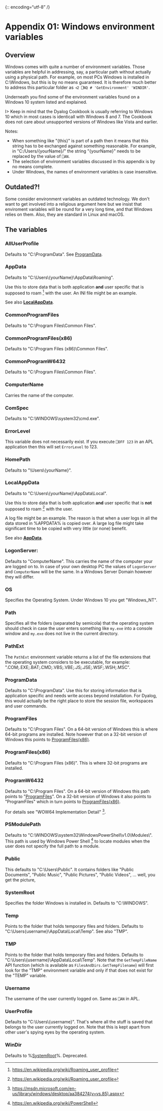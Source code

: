 {:: encoding=“utf-8” /}

# Appendix 01: Windows environment variables

## Overview

Windows comes with quite a number of environment variables. Those variables are helpful in addressing, say, a particular path without actually using a physical path. For example, on most PCs Windows is installed in C:\\Windows, but this is by no means guaranteed. It is therefore much better to address this particular folder as `⊣2 ⎕NQ # 'GetEnvironment' 'WINDIR'`. 

Underneath you find some of the environment variables found on a Windows 10 system listed and explained.

I> Keep in mind that the Dyalog Cookbook is usually referring to Windows 10 which in most cases is identicall with Windows 8 and 7. The Cookbook does not care about unsupported versions of Windows like Vista and earlier.

Notes:

* When something like "{this}" is part of a path then it means that this string has to be exchanged against something reasonable. For example, in "C:/Users/{yourName}/" the string "{yourName}" needs to be replaced by the value of `⎕AN`.
* The selection of environment variables discussed in this appendix is by no means complete.
* Under Windows, the names of environment variables is case insensitive.


## Outdated?!

Some consider environment variables an outdated technology. We don't want to get involved into a religious argument here but we insist that enviroment variables will be round for a very long time, and that Windows relies on them. Also, they are standard in Linux and macOS.

## The variables

### AllUserProfile
Defaults to "C:\\ProgramData". See [ProgramData](#).

### AppData
Defaults to "C:\\Users\\{yourName}\\AppData\\Roaming".

Use this to store data that is both application **and** user specific that is supposed to roam [^roaming] with the user. An INI file might be an example.

See also **[LocalAppData](#)**.

### CommonProgramFiles
Defaults to "C:\\Program Files\\Common Files".

### CommonProgramFiles(x86)
Defaults to "C:\\Program Files (x86)\\Common Files".

### CommonProgramW6432
Defaults to "C:\\Program Files\\Common Files".

### ComputerName
Carries the name of the computer.

### ComSpec
Defaults to "C:\\WINDOWS\\system32\\cmd.exe".

### ErrorLevel
This variable does not necessarily exist. If you execute `⎕OFF 123` in an APL application then this will set `ErrorLevel` to 123.

### HomePath
Defaults to "\\Users\\{yourName}".

### LocalAppData
Defaults to "C:\\Users\\{yourName}\\AppData\\Local".

Use this to store data that is both application **and** user specific that is **not** supposed to roam [^roaming] with the user. 

A log file might be an example. The reason is that when a user logs in all the data stored in %APPDATA% is copied over. A large log file might take significant time to be copied with very little (or none) benefit.

See also **[AppData](#)**.

### LogonServer:
Defaults to "ComputerName". This carries the name of the computer your are logged on to. In case of your own desktop PC the values of `LogonServer` and `ComputerName` will be the same. In a Windows Server Domain however they will differ.

### OS
Specifies the Operating System. Under Windows 10 you get "Windows_NT".

### Path
Specifies all the folders (separated by semicola) that the operating system should check in case the user enters something like `my.exe` into a console window and `my.exe` does not live in the current directory.

### PathExt
The `PathExt` environment variable returns a list of the file extensions that the operating system considers to be executable, for example: ".COM;.EXE;.BAT;.CMD;.VBS;.VBE;.JS;.JSE;.WSF;.WSH;.MSC".

### ProgramData
Defaults to "C:\\ProgramData". Use this for storing information that is application specific and needs write access beyond installation. For Dyalog, this would actually be the right place to store the session file, workspaces and user commands.

### ProgramFiles
Defaults to "C:\\Program Files". On a 64-bit version of Windows this is where 64-bit programs are installed. Note however that on a 32-bit version of Windows this points to [ProgramFiles(x86)](#).

### ProgramFiles(x86)
Defaults to "C:\\Program Files (x86)". This is where 32-bit programs are installed.

### ProgramW6432
Defaults to "C:\\Program Files". On a 64-bit version of Windows this path points to "[ProgramFiles](#)". On a 32-bit version of Windows it also points to "ProgramFiles" which in turn points to [ProgramFiles(x86)](#).

For details see "WOW64 Implementation Detail" [^wow].

### PSModulePath
Defaults to "C:\\WINDOWS\\system32\\WindowsPowerShell\\v1.0\\Modules\\". This path is used by Windows Power Shell [^powershell] to locate modules when the user does not specify the full path to a module.

### Public
This defaults to "C:\\Users\\Public". It contains folders like "Public Documents", "Public Music", "Public Pictures", "Public Videos", ... well, you get the picture,

### SystemRoot
Specifies the folder Windows is installed in. Defaults to "C:\\WINDOWS".

### Temp
Points to the folder that holds temporary files and folders. Defaults to "C:\\Users\{username}\\AppData\\Local\\Temp". See also "TMP".

### TMP
Points to the folder that holds temporary files and folders. Defaults to "C:\\Users\\{username}\\AppData\\Local\\Temp". Note that the `GetTempFileName` API function (which is available as `FilesAndDirs.GetTempFilename`) will first look for the "TMP" environment variable and only if that does not exist for the "TEMP" variable.

### Username
The username of the user currently logged on. Same as `⎕AN` in APL.

### UserProfile
Defaults to "C:\\Users\\{username}". That's where all the stuff is saved that belongs to the user currently logged on. Note that this is kept apart from other user's spying eyes by the operating system.

### WinDir
Defaults to %[SystemRoot](#)%. Deprecated.


[^roaming]: <https://en.wikipedia.org/wiki/Roaming_user_profile>

[^powershell]: <https://en.wikipedia.org/wiki/PowerShell>

[^wow]: <https://msdn.microsoft.com/en-us/library/windows/desktop/aa384274(v=vs.85).aspx>